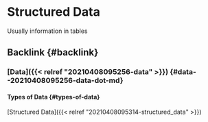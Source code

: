 # Structured Data


Usually information in tables


## Backlink {#backlink}


### [Data]({{< relref "20210408095256-data" >}}) {#data--20210408095256-data-dot-md}


#### Types of Data {#types-of-data}

[Structured Data]({{< relref "20210408095314-structured_data" >}})
